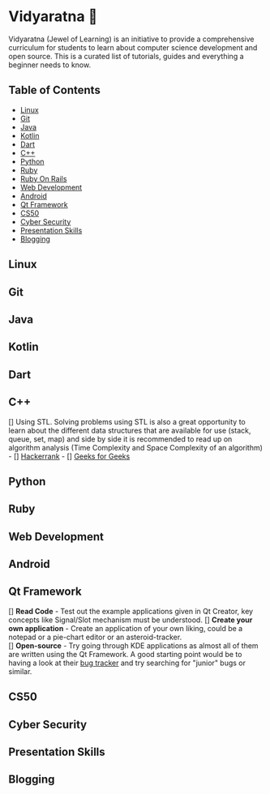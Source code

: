  # Vidyaratna  :gem:

Vidyaratna (Jewel of Learning) is an initiative to provide a comprehensive curriculum for students to learn about computer science development and open source. This is a curated list of tutorials, guides and everything a beginner needs to know. 

## Table of Contents

* [Linux](#linux)
* [Git](#git)
* [Java](#java)
* [Kotlin](#kotlin)
* [Dart](#dart)
* [C++](#c++)
* [Python](#python)
* [Ruby](#ruby)
* [Ruby On Rails](#ruby-on-rails)
* [Web Development](#web-development)
* [Android](#android)
* [Qt Framework](#qt-framework)
* [CS50](#cs50)
* [Cyber Security](#cyber-security)
* [Presentation Skills](#presentation-skills)
* [Blogging](#blogging)


## Linux 


## Git



## Java


## Kotlin


## Dart


## C++
[] Using STL. Solving problems using STL is also a great opportunity to learn about the different data structures that are available for use (stack, queue, set, map) and side by side it is recommended to read up on algorithm analysis (Time Complexity and Space Complexity of an algorithm)
	- [] [Hackerrank](https://www.hackerrank.com/domains/cpp?filters%5Bsubdomains%5D%5B%5D=stl) 
	- [] [Geeks for Geeks](https://www.geeksforgeeks.org/the-c-standard-template-library-stl/)


## Python


## Ruby


## Web Development


## Android


## Qt Framework
 
[] **Read Code** - Test out the example applications given in Qt Creator, key concepts like Signal/Slot mechanism must be understood. 
[] **Create your own application** - Create an application  of your own liking, could be a notepad or a pie-chart editor or an asteroid-tracker.  
[] **Open-source** - Try going through KDE applications as almost all of them are written using the Qt Framework. A good starting point would be to having a look at their [bug tracker](https://bugs.kde.org/) and try searching for "junior" bugs or similar. 

## CS50


## Cyber Security

## Presentation Skills

## Blogging

